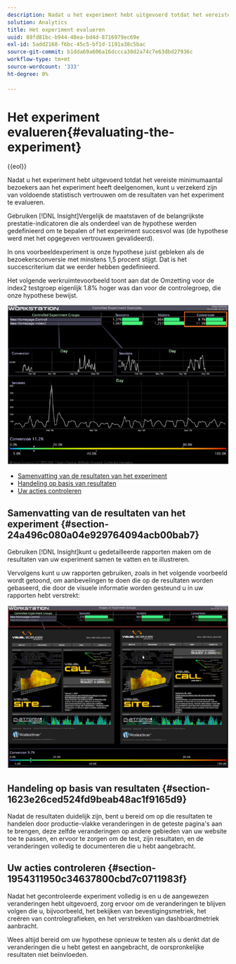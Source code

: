 ```yaml
---
description: Nadat u het experiment hebt uitgevoerd totdat het vereiste minimumaantal bezoekers aan het experiment heeft deelgenomen, kunt u verzekerd zijn van voldoende statistisch vertrouwen om de resultaten van het experiment te evalueren.
solution: Analytics
title: Het experiment evalueren
uuid: 88fd81bc-b944-48ea-bd4d-8716979ec69e
exl-id: 5add2168-f6bc-45c5-bf1d-1191a38c5bac
source-git-commit: b1dda69a606a16dccca30d2a74c7e63dbd27936c
workflow-type: tm+mt
source-wordcount: '333'
ht-degree: 0%

---
```


# Het experiment evalueren{#evaluating-the-experiment}

{{eol}}

Nadat u het experiment hebt uitgevoerd totdat het vereiste minimumaantal bezoekers aan het experiment heeft deelgenomen, kunt u verzekerd zijn van voldoende statistisch vertrouwen om de resultaten van het experiment te evalueren.

Gebruiken [!DNL Insight]Vergelijk de maatstaven of de belangrijkste prestatie-indicatoren die als onderdeel van de hypothese werden gedefinieerd om te bepalen of het experiment succesvol was (de hypothese werd met het opgegeven vertrouwen gevalideerd).

In ons voorbeeldexperiment is onze hypothese juist gebleken als de bezoekersconversie met minstens 1,5 procent stijgt. Dat is het succescriterium dat we eerder hebben gedefinieerd.

Het volgende werkruimtevoorbeeld toont aan dat de Omzetting voor de index2 testgroep eigenlijk 1.8% hoger was dan voor de controlegroep, die onze hypothese bewijst.

![](assets/experimentresults.png)

* [Samenvatting van de resultaten van het experiment](../../../home/c-undst-ctrld-exp/c-vw-rslts/c-ev-exp.md#section-24a496c080a04e929764094acb00bab7)
* [Handeling op basis van resultaten](../../../home/c-undst-ctrld-exp/c-vw-rslts/c-ev-exp.md#section-1623e26ced524fd9beab48ac1f9165d9)
* [Uw acties controleren](../../../home/c-undst-ctrld-exp/c-vw-rslts/c-ev-exp.md#section-1954311950c34637800cbd7c0711983f)

## Samenvatting van de resultaten van het experiment {#section-24a496c080a04e929764094acb00bab7}

Gebruiken [!DNL Insight]kunt u gedetailleerde rapporten maken om de resultaten van uw experiment samen te vatten en te illustreren.

Vervolgens kunt u uw rapporten gebruiken, zoals in het volgende voorbeeld wordt getoond, om aanbevelingen te doen die op de resultaten worden gebaseerd, die door de visuele informatie worden gesteund u in uw rapporten hebt verstrekt:

![](assets/experimentresults2.png)

## Handeling op basis van resultaten {#section-1623e26ced524fd9beab48ac1f9165d9}

Nadat de resultaten duidelijk zijn, bent u bereid om op die resultaten te handelen door productie-vlakke veranderingen in de geteste pagina&#39;s aan te brengen, deze zelfde veranderingen op andere gebieden van uw website toe te passen, en ervoor te zorgen om de test, zijn resultaten, en de veranderingen volledig te documenteren die u hebt aangebracht.

## Uw acties controleren {#section-1954311950c34637800cbd7c0711983f}

Nadat het gecontroleerde experiment volledig is en u de aangewezen veranderingen hebt uitgevoerd, zorg ervoor om de veranderingen te blijven volgen die u, bijvoorbeeld, het bekijken van bevestigingsmetriek, het creëren van controlegrafieken, en het verstrekken van dashboardmetriek aanbracht.

Wees altijd bereid om uw hypothese opnieuw te testen als u denkt dat de veranderingen die u hebt getest en aangebracht, de oorspronkelijke resultaten niet beïnvloeden.
